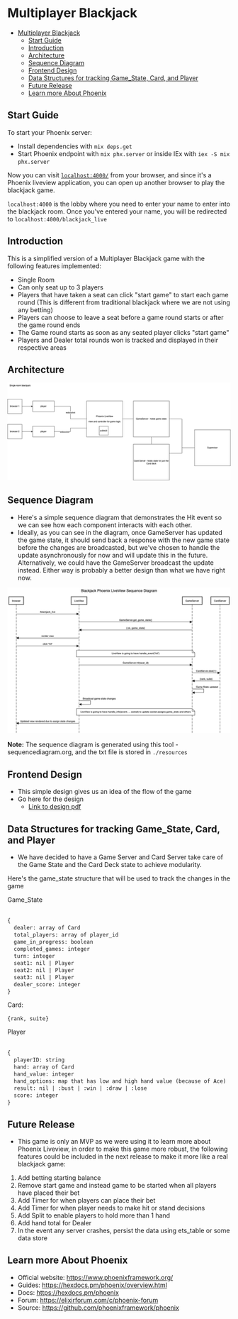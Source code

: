 # Multiplayer Blackjack

- [Multiplayer Blackjack](#multiplayer-blackjack)
  - [Start Guide](#start-guide)
  - [Introduction](#introduction)
  - [Architecture](#architecture)
  - [Sequence Diagram](#sequence-diagram)
  - [Frontend Design](#frontend-design)
  - [Data Structures for tracking Game\_State, Card, and Player](#data-structures-for-tracking-game_state-card-and-player)
  - [Future Release](#future-release)
  - [Learn more About Phoenix](#learn-more-about-phoenix)


## Start Guide

To start your Phoenix server:

  * Install dependencies with `mix deps.get`
  * Start Phoenix endpoint with `mix phx.server` or inside IEx with `iex -S mix phx.server`

Now you can visit [`localhost:4000/`](http://localhost:4000) from your browser, and since it's a Phoenix liveview application, you can open up another browser to play the blackjack game.

`localhost:4000` is the lobby where you need to enter your name to enter into the blackjack room. Once you've entered your name, you will be redirected to `localhost:4000/blackjack_live`

## Introduction

This is a simplified version of a Multiplayer Blackjack game with the following features implemented:

* Single Room
* Can only seat up to 3 players
* Players that have taken a seat can click "start game" to start each game round (This is different from traditional blackjack where we are not using any betting)
* Players can choose to leave a seat before a game round starts or after the game round ends
* The Game round starts as soon as any seated player clicks "start game"
* Players and Dealer total rounds won is tracked and displayed in their respective areas

## Architecture

![link](./priv/static/images/blackjack_liveview_architecture.png)

## Sequence Diagram
* Here's a simple sequence diagram that demonstrates the Hit event so we can see how each component interacts with each other. 
* Ideally, as you can see in the diagram, once GameServer has updated the game state, it should send back a response with the new game state before the changes are broadcasted, but we've chosen to handle the update asynchronously for now and will update this in the future. Alternatively, we could have the GameServer broadcast the update instead. Either way is probably a better design than what we have right now. 

![link](./priv/static/images/blackjack_liveview_hit_sequence_diagram.png)

**Note:** The sequence diagram is generated using this tool - sequencediagram.org, and the txt file is stored in `./resources`

## Frontend Design

* This simple design gives us an idea of the flow of the game
* Go here for the design 
  * [Link to design pdf](https://github.com/BCIT-PP-2022/blackjack_LiveView/blob/master/priv/static/design/simple_multiplayer_blackjack_design.pdf)
  

## Data Structures for tracking Game_State, Card, and Player

* We have decided to have a Game Server and Card Server take care of the Game State and the Card Deck state to achieve modularity.

Here's the game_state structure that will be used to track the changes in the game

Game_State

```

{
  dealer: array of Card 
  total_players: array of player_id
  game_in_progress: boolean
  completed_games: integer 
  turn: integer
  seat1: nil | Player
  seat2: nil | Player
  seat3: nil | Player
  dealer_score: integer
}

```

Card:

```
{rank, suite}

```

Player

```

{
  playerID: string
  hand: array of Card
  hand_value: integer
  hand_options: map that has low and high hand value (because of Ace)
  result: nil | :bust | :win | :draw | :lose
  score: integer
}

```

## Future Release

* This game is only an MVP as we were using it to learn more about Phoenix Liveview, in order to make this game more robust, the following features could be included in the next release to make it more like a real blackjack game:

1. Add betting starting balance
2. Remove start game and instead game to be started when all players have placed their bet
3. Add Timer for when players can place their bet
4. Add Timer for when player needs to make hit or stand decisions
5. Add Split to enable players to hold more than 1 hand
6. Add hand total for Dealer
7. In the event any server crashes, persist the data using ets_table or some data store

## Learn more About Phoenix

  * Official website: https://www.phoenixframework.org/
  * Guides: https://hexdocs.pm/phoenix/overview.html
  * Docs: https://hexdocs.pm/phoenix
  * Forum: https://elixirforum.com/c/phoenix-forum
  * Source: https://github.com/phoenixframework/phoenix


